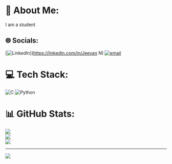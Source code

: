 # 💫 About Me:
I am a student 


## 🌐 Socials:
[![LinkedIn](https://img.shields.io/badge/LinkedIn-%230077B5.svg?logo=linkedin&logoColor=white)](https://linkedin.com/in/Jeevan N) [![email](https://img.shields.io/badge/Email-D14836?logo=gmail&logoColor=white)](mailto:njeevan233@gmail.com) 

# 💻 Tech Stack:
![C](https://img.shields.io/badge/c-%2300599C.svg?style=for-the-badge&logo=c&logoColor=white) ![Python](https://img.shields.io/badge/python-3670A0?style=for-the-badge&logo=python&logoColor=ffdd54)
# 📊 GitHub Stats:
![](https://github-readme-stats.vercel.app/api?username=njeevan233-spec&theme=dark&hide_border=false&include_all_commits=true&count_private=true)<br/>
![](https://nirzak-streak-stats.vercel.app/?user=njeevan233-spec&theme=dark&hide_border=false)<br/>
![](https://github-readme-stats.vercel.app/api/top-langs/?username=njeevan233-spec&theme=dark&hide_border=false&include_all_commits=true&count_private=true&layout=compact)

---
[![](https://visitcount.itsvg.in/api?id=njeevan233-spec&icon=0&color=0)](https://visitcount.itsvg.in)

<!-- Proudly created with GPRM ( https://gprm.itsvg.in ) -->
